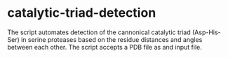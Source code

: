 # catalytic-triad-detection
The script automates detection of the cannonical catalytic triad (Asp-His-Ser) in serine proteases based on the residue
distances and angles between each other.
The script accepts a PDB file as and input file.

